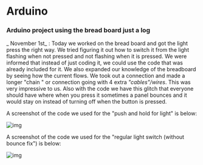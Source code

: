 # Arduino


### Arduino project using the bread board just a log

_ November 1st_ : Today we worked on the bread board and got the light press the right way. We tried figuring it out how to switch it from the light flashing when not pressed and not flashing when it is pressed. We were informed that instead of just coding it, we could use the code that was already included for it. We also expanded our knowledge of the breadboard by seeing how the current flows. We took out a connection and made a longer "chain " or connection going with 4 extra _"cables"/wires_. This was very impressive to us. Also with the code we have this glitch that everyone should have where when you press it sometimes a panel bounces and it would stay on instead of turning off when the button is pressed.  

A screenshot of the code we used for the "push and hold for light" is below:

![img](https://github.com/JNGUY5/Arduino/blob/master/Jj2VFO.jpg)

A screenshot of the code we used for the "regular light switch (without bounce fix") is below:

![img](https://github.com/JNGUY5/Arduino/blob/master/Xxj8QN.jpg)


